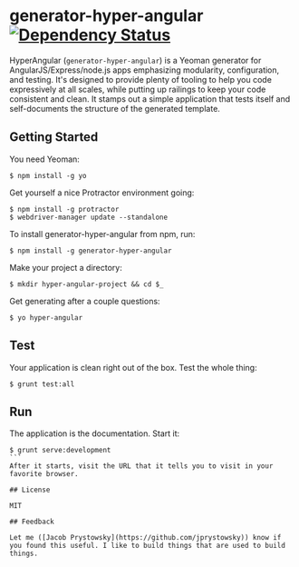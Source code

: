# generator-hyper-angular [![Dependency Status](https://david-dm.org/jprystowsky/generator-hyper-angular.svg?theme=shields.io)](https://david-dm.org/jprystowsky/generator-hyper-angular)

HyperAngular (`generator-hyper-angular`) is a Yeoman generator for AngularJS/Express/node.js apps emphasizing modularity, configuration,
and testing. It's designed to provide plenty of tooling to help you code expressively at all scales, while putting up
railings to keep your code consistent and clean. It stamps out a simple application that tests itself and self-documents
the structure of the generated template.

## Getting Started

You need Yeoman:
```
$ npm install -g yo
```

Get yourself a nice Protractor environment going:
```
$ npm install -g protractor
$ webdriver-manager update --standalone
```

To install generator-hyper-angular from npm, run:
```
$ npm install -g generator-hyper-angular
```

Make your project a directory:
```
$ mkdir hyper-angular-project && cd $_
```

Get generating after a couple questions:
```
$ yo hyper-angular
```

## Test

Your application is clean right out of the box. Test the whole thing:
```
$ grunt test:all
```

## Run

The application is the documentation. Start it:
````
$ grunt serve:development
```
After it starts, visit the URL that it tells you to visit in your favorite browser.

## License

MIT

## Feedback

Let me ([Jacob Prystowsky](https://github.com/jprystowsky)) know if you found this useful. I like to build things that are used to build things.
